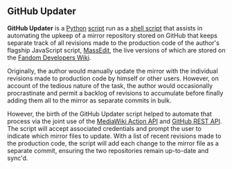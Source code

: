 ## GitHub Updater ##

__GitHub Updater__ is a [Python](https://en.wikipedia.org/wiki/Python_(programming_language)) [script](https://en.wikipedia.org/wiki/Scripting_language) run as a [shell script](https://en.wikipedia.org/wiki/Shell_script) that assists in automating the upkeep of a mirror repository stored on GitHub that keeps separate track of all revisions made to the production code of the author's flagship JavaScript script, [MassEdit](https://dev.fandom.com/wiki/MassEdit), the live versions of which are stored on the [Fandom Developers Wiki](https://dev.fandom.com/wiki/Fandom_Developers_Wiki).

Originally, the author would manually update the mirror with the individual revisions made to production code by himself or other users. However, on account of the tedious nature of the task, the author would occasionally procrastinate and permit a backlog of revisions to accumulate before finally adding them all to the mirror as separate commits in bulk. 

However, the birth of the GitHub Updater script helped to automate that process via the joint use of the [MediaWiki Action API](https://www.mediawiki.org/wiki/API:Main_page) and [GitHub REST API](https://docs.github.com/en/rest). The script will accept associated credentials and prompt the user to indicate which mirror files to update. With a list of recent revisions made to the production code, the script will add each change to the mirror file as a separate commit, ensuring the two repositories remain up-to-date and sync'd.